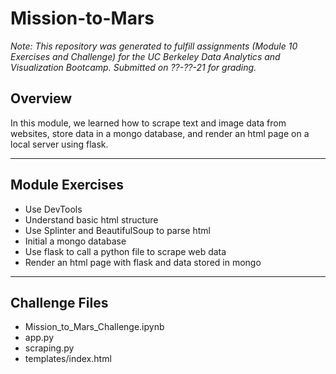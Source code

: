 # Mission-to-Mars

*Note: This repository was generated to fulfill assignments (Module 10 Exercises and Challenge) for the UC Berkeley Data Analytics and Visualization Bootcamp. Submitted on ??-??-21 for grading.*

## Overview
In this module, we learned how to scrape text and image data from websites, store data in a mongo database, and render an html page on a local server using flask.

---
## Module Exercises
- Use DevTools
- Understand basic html structure
- Use Splinter and BeautifulSoup to parse html
- Initial a mongo database
- Use flask to call a python file to scrape web data
- Render an html page with flask and data stored in mongo


---
## Challenge Files
- Mission_to_Mars_Challenge.ipynb
- app.py
- scraping.py
- templates/index.html
